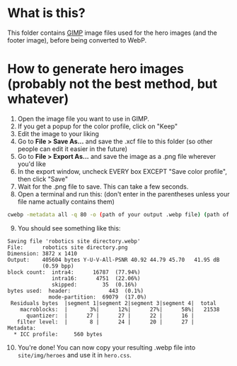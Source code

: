 # What is this?
This folder contains [GIMP](https://gimp.org) image files used for the hero images (and the footer image), before being converted to WebP.

# How to generate hero images (probably not the best method, but whatever)
1. Open the image file you want to use in GIMP.
2. If you get a popup for the color profile, click on "Keep"
3. Edit the image to your liking
4. Go to **File > Save As...** and save the .xcf file to this folder (so other people can edit it easier in the future)
5. Go to **File > Export As...** and save the image as a .png file wherever you'd like
6. In the export window, uncheck EVERY box EXCEPT "Save color profile", then click "Save"
7. Wait for the .png file to save. This can take a few seconds.
8. Open a terminal and run this: (don't enter in the parentheses unless your file name actually contains them)
```bash
cwebp -metadata all -q 80 -o (path of your output .webp file) (path of your .png file)
```
9. You should see something like this:
```
Saving file 'robotics site directory.webp'
File:      robotics site directory.png
Dimension: 3872 x 1410
Output:    405604 bytes Y-U-V-All-PSNR 40.92 44.79 45.70   41.95 dB
           (0.59 bpp)
block count:  intra4:      16787  (77.94%)
              intra16:      4751  (22.06%)
              skipped:        35  (0.16%)
bytes used:  header:            443  (0.1%)
             mode-partition:  69079  (17.0%)
 Residuals bytes  |segment 1|segment 2|segment 3|segment 4|  total
    macroblocks:  |       3%|      12%|      27%|      58%|   21538
      quantizer:  |      27 |      27 |      22 |      16 |
   filter level:  |       8 |      24 |      20 |      27 |
Metadata:
  * ICC profile:     560 bytes
```
10. You're done! You can now copy your resulting .webp file into `site/img/heroes` and use it in `hero.css`.